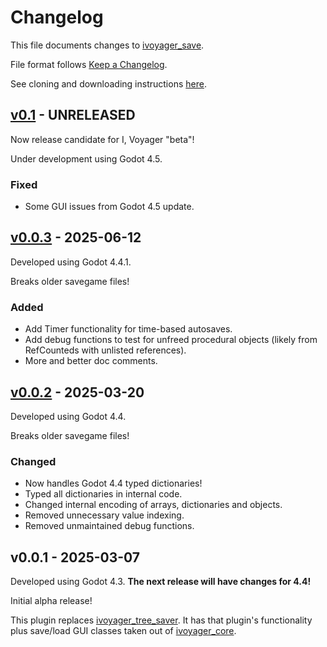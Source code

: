 # Changelog

This file documents changes to [ivoyager_save](https://github.com/ivoyager/ivoyager_save).

File format follows [Keep a Changelog](https://keepachangelog.com/en/1.0.0/).

See cloning and downloading instructions [here](https://www.ivoyager.dev/developers/).


## [v0.1] - UNRELEASED

Now release candidate for I, Voyager "beta"!

Under development using Godot 4.5.

### Fixed
* Some GUI issues from Godot 4.5 update.


## [v0.0.3] - 2025-06-12

Developed using Godot 4.4.1.

Breaks older savegame files!

### Added

* Add Timer functionality for time-based autosaves.
* Add debug functions to test for unfreed procedural objects (likely from RefCounteds with unlisted references).
* More and better doc comments.

## [v0.0.2] - 2025-03-20

Developed using Godot 4.4.

Breaks older savegame files!

### Changed

* Now handles Godot 4.4 typed dictionaries!
* Typed all dictionaries in internal code.
* Changed internal encoding of arrays, dictionaries and objects.
* Removed unnecessary value indexing.
* Removed unmaintained debug functions.
  
## v0.0.1 - 2025-03-07

Developed using Godot 4.3. **The next release will have changes for 4.4!**

Initial alpha release!

This plugin replaces [ivoyager_tree_saver](https://github.com/ivoyager/ivoyager_tree_saver). It has that plugin's functionality plus save/load GUI classes taken out of [ivoyager_core](https://github.com/ivoyager/ivoyager_core).

[v0.1]: https://github.com/ivoyager/ivoyager_save/compare/v0.0.3...HEAD
[v0.0.3]: https://github.com/ivoyager/ivoyager_save/compare/v0.0.2...v0.0.3
[v0.0.2]: https://github.com/ivoyager/ivoyager_save/compare/v0.0.1...v0.0.2
